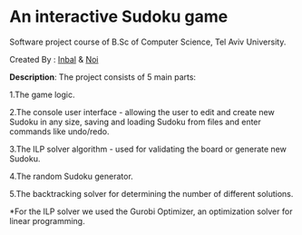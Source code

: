 # An interactive Sudoku game
Software project course of B.Sc of Computer Science, Tel Aviv University.

Created By : [Inbal](https://github.com/Inbalavivi) & [Noi](https://github.com/Noicoh)

**Description**: The project consists of 5 main parts:

1.The game logic.

2.The console user interface - allowing the user to edit and create new Sudoku in any size, saving and loading Sudoku from files and enter commands like undo/redo.

3.The ILP solver algorithm - used for validating the board or generate new Sudoku.

4.The random Sudoku generator.

5.The backtracking solver for determining the number of different solutions.



*For the ILP solver we used the Gurobi Optimizer, an optimization solver for linear programming.
